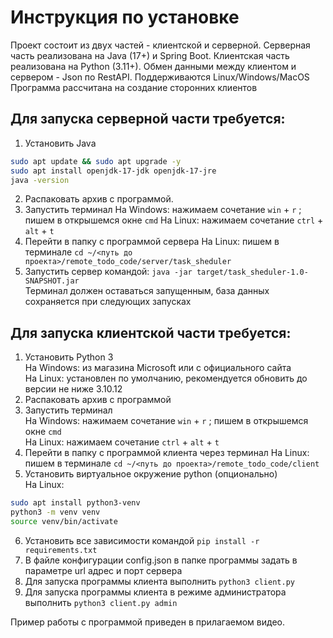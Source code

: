 # Инструкция по установке

Проект состоит из двух частей - клиентской и серверной.
Серверная часть реализована на Java (17+) и Spring Boot.
Клиентская часть реализована на Python (3.11+). 
Обмен данными между клиентом и сервером - Json по RestAPI.
Поддерживаются Linux/Windows/MacOS
Программа рассчитана на создание сторонних клиентов

## Для запуска серверной части требуется:
1. Установить Java  
```bash
sudo apt update && sudo apt upgrade -y
sudo apt install openjdk-17-jdk openjdk-17-jre
java -version
```
2. Распаковать архив с программой.
3. Запустить терминал
На Windows: нажимаем сочетание `win` + `r` ; пишем в открышемся окне `cmd`
На Linux: нажимаем сочетание `ctrl` + `alt` + `t`
4. Перейти в папку с программой сервера
На Linux: пишем в терминале `cd ~/<путь до проекта>/remote_todo_code/server/task_sheduler`  
5. Запустить сервер командой: `java -jar target/task_sheduler-1.0-SNAPSHOT.jar`  
Терминал должен оставаться запущенным, база данных сохраняется при следующих запусках

## Для запуска клиентской части требуется:
1. Установить Python 3  
На Windows: из магазина Microsoft или с официального сайта  
На Linux: установлен по умолчанию, рекомендуется обновить до версии не ниже 3.10.12
2. Распаковать архив с программой
3. Запустить терминал  
На Windows: нажимаем сочетание `win` + `r` ; пишем в открышемся окне `cmd`  
На Linux: нажимаем сочетание `ctrl` + `alt` + `t`
4. Перейти в папку с программой клиента через терминал
На Linux: пишем в терминале `cd ~/<путь до проекта>/remote_todo_code/client`    
5. Установить виртуальное окружение python (опционально)  
На Linux:
```bash
sudo apt install python3-venv
python3 -m venv venv
source venv/bin/activate
```
6. Установить все зависимости командой `pip install -r requirements.txt`
8. В файле конфигурации config.json в папке программы задать в параметре url адрес и порт сервера
8. Для запуска программы клиента выполнить `python3 client.py`
9. Для запуска программы клиента в режиме администратора выполнить `python3 client.py admin`

Пример работы с программой приведен в прилагаемом видео. 


  

